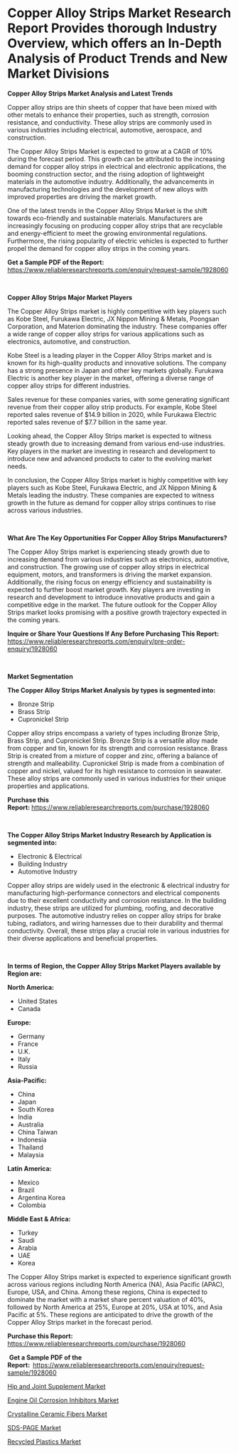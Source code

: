 <p><h1>Copper Alloy Strips Market Research Report Provides thorough Industry Overview, which offers an In-Depth Analysis of Product Trends and New Market Divisions</h1></p><p><strong>Copper Alloy Strips Market Analysis and Latest Trends</strong></p>
<p><p>Copper alloy strips are thin sheets of copper that have been mixed with other metals to enhance their properties, such as strength, corrosion resistance, and conductivity. These alloy strips are commonly used in various industries including electrical, automotive, aerospace, and construction.</p><p>The Copper Alloy Strips Market is expected to grow at a CAGR of 10% during the forecast period. This growth can be attributed to the increasing demand for copper alloy strips in electrical and electronic applications, the booming construction sector, and the rising adoption of lightweight materials in the automotive industry. Additionally, the advancements in manufacturing technologies and the development of new alloys with improved properties are driving the market growth.</p><p>One of the latest trends in the Copper Alloy Strips Market is the shift towards eco-friendly and sustainable materials. Manufacturers are increasingly focusing on producing copper alloy strips that are recyclable and energy-efficient to meet the growing environmental regulations. Furthermore, the rising popularity of electric vehicles is expected to further propel the demand for copper alloy strips in the coming years.</p></p>
<p><strong>Get a Sample PDF of the Report:&nbsp;</strong> <a href="https://www.reliableresearchreports.com/enquiry/request-sample/1928060">https://www.reliableresearchreports.com/enquiry/request-sample/1928060</a></p>
<p>&nbsp;</p>
<p><strong>Copper Alloy Strips Major Market Players</strong></p>
<p><p>The Copper Alloy Strips market is highly competitive with key players such as Kobe Steel, Furukawa Electric, JX Nippon Mining & Metals, Poongsan Corporation, and Materion dominating the industry. These companies offer a wide range of copper alloy strips for various applications such as electronics, automotive, and construction.</p><p>Kobe Steel is a leading player in the Copper Alloy Strips market and is known for its high-quality products and innovative solutions. The company has a strong presence in Japan and other key markets globally. Furukawa Electric is another key player in the market, offering a diverse range of copper alloy strips for different industries.</p><p>Sales revenue for these companies varies, with some generating significant revenue from their copper alloy strip products. For example, Kobe Steel reported sales revenue of $14.9 billion in 2020, while Furukawa Electric reported sales revenue of $7.7 billion in the same year.</p><p>Looking ahead, the Copper Alloy Strips market is expected to witness steady growth due to increasing demand from various end-use industries. Key players in the market are investing in research and development to introduce new and advanced products to cater to the evolving market needs.</p><p>In conclusion, the Copper Alloy Strips market is highly competitive with key players such as Kobe Steel, Furukawa Electric, and JX Nippon Mining & Metals leading the industry. These companies are expected to witness growth in the future as demand for copper alloy strips continues to rise across various industries.</p></p>
<p>&nbsp;</p>
<p><strong>What Are The Key Opportunities For Copper Alloy Strips Manufacturers?</strong></p>
<p><p>The Copper Alloy Strips market is experiencing steady growth due to increasing demand from various industries such as electronics, automotive, and construction. The growing use of copper alloy strips in electrical equipment, motors, and transformers is driving the market expansion. Additionally, the rising focus on energy efficiency and sustainability is expected to further boost market growth. Key players are investing in research and development to introduce innovative products and gain a competitive edge in the market. The future outlook for the Copper Alloy Strips market looks promising with a positive growth trajectory expected in the coming years.</p></p>
<p><strong>Inquire or Share Your Questions If Any Before Purchasing This Report:</strong> <a href="https://www.reliableresearchreports.com/enquiry/pre-order-enquiry/1928060">https://www.reliableresearchreports.com/enquiry/pre-order-enquiry/1928060</a></p>
<p>&nbsp;</p>
<p><strong>Market Segmentation</strong></p>
<p><strong>The Copper Alloy Strips Market Analysis by types is segmented into:</strong></p>
<p><ul><li>Bronze Strip</li><li>Brass Strip</li><li>Cupronickel Strip</li></ul></p>
<p><p>Copper alloy strips encompass a variety of types including Bronze Strip, Brass Strip, and Cupronickel Strip. Bronze Strip is a versatile alloy made from copper and tin, known for its strength and corrosion resistance. Brass Strip is created from a mixture of copper and zinc, offering a balance of strength and malleability. Cupronickel Strip is made from a combination of copper and nickel, valued for its high resistance to corrosion in seawater. These alloy strips are commonly used in various industries for their unique properties and applications.</p></p>
<p><strong>Purchase this Report:&nbsp;</strong><a href="https://www.reliableresearchreports.com/purchase/1928060">https://www.reliableresearchreports.com/purchase/1928060</a></p>
<p>&nbsp;</p>
<p><strong>The Copper Alloy Strips Market Industry Research by Application is segmented into:</strong></p>
<p><ul><li>Electronic & Electrical</li><li>Building Industry</li><li>Automotive Industry</li></ul></p>
<p><p>Copper alloy strips are widely used in the electronic & electrical industry for manufacturing high-performance connectors and electrical components due to their excellent conductivity and corrosion resistance. In the building industry, these strips are utilized for plumbing, roofing, and decorative purposes. The automotive industry relies on copper alloy strips for brake tubing, radiators, and wiring harnesses due to their durability and thermal conductivity. Overall, these strips play a crucial role in various industries for their diverse applications and beneficial properties.</p></p>
<p>&nbsp;</p>
<p><strong>In terms of Region, the Copper Alloy Strips Market Players available by Region are:</strong></p>
<p>
    <p> <strong> North America: </strong>
        <ul>
            <li>United States</li>
            <li>Canada</li>
        </ul>
        </p> 
    <p> <strong> Europe: </strong>
        <ul>
            <li>Germany</li>
            <li>France</li>
            <li>U.K.</li>
            <li>Italy</li>
            <li>Russia</li>
        </ul>
        </p> 
    <p> <strong> Asia-Pacific: </strong>
        <ul>
            <li>China</li>
            <li>Japan</li>
            <li>South Korea</li>
            <li>India</li>
            <li>Australia</li>
            <li>China Taiwan</li>
            <li>Indonesia</li>
            <li>Thailand</li>
            <li>Malaysia</li>
        </ul>
        </p> 
    <p> <strong> Latin America: </strong>
        <ul>
            <li>Mexico</li>
            <li>Brazil</li>
            <li>Argentina Korea</li>
            <li>Colombia</li>
        </ul>
        </p> 
    <p> <strong> Middle East & Africa: </strong>
        <ul>
            <li>Turkey</li>
            <li>Saudi</li>
            <li>Arabia</li>
            <li>UAE</li>
            <li>Korea</li>
        </ul>
    </p>
    </p>
<p><p>The Copper Alloy Strips market is expected to experience significant growth across various regions including North America (NA), Asia Pacific (APAC), Europe, USA, and China. Among these regions, China is expected to dominate the market with a market share percent valuation of 40%, followed by North America at 25%, Europe at 20%, USA at 10%, and Asia Pacific at 5%. These regions are anticipated to drive the growth of the Copper Alloy Strips market in the forecast period.</p></p>
<p><strong>Purchase this Report: </strong><a href="https://www.reliableresearchreports.com/purchase/1928060">https://www.reliableresearchreports.com/purchase/1928060</a></p>
<p>&nbsp;<strong>Get a Sample PDF of the Report:&nbsp;&nbsp;</strong><a href="https://www.reliableresearchreports.com/enquiry/request-sample/1928060">https://www.reliableresearchreports.com/enquiry/request-sample/1928060</a></p>
<p><strong></strong></p>
<p><p><a href="https://view.publitas.com/reportprime-1/hip-and-joint-supplement-market-research-report-reveals-the-latest-trends-and-opportunities-of-this-market-for-period-from-2024-2031/">Hip and Joint Supplement Market</a></p><p><a href="https://cedar-agate-3da.notion.site/Engine-Oil-Corrosion-Inhibitors-Market-Research-Report-Provides-Critical-Insights-that-can-help-Shap-be6e5300660e426594262a12882f9312">Engine Oil Corrosion Inhibitors Market</a></p><p><a href="https://circular-yam-9b9.notion.site/Global-Crystalline-Ceramic-Fibers-Market-by-Types-Applications-and-Major-Players-with-Regional-Gr-36e793fbdb014953be51883b78d7f90a">Crystalline Ceramic Fibers Market</a></p><p><a href="https://copper-carbon-84f.notion.site/Decoding-the-SDS-PAGE-Market-A-Deep-Dive-into-the-Latest-Market-Trends-Market-Segmentation-and-Co-ba674941c8864ebe9582dca3bc4decd8">SDS-PAGE Market</a></p><p><a href="https://view.publitas.com/reportprime-1/recycled-plastics-market-size-2024-2031-global-industrial-analysis-key-geographical-regions-market-share-top-key-players-product-types-and-forecast-research-report/">Recycled Plastics Market</a></p></p>